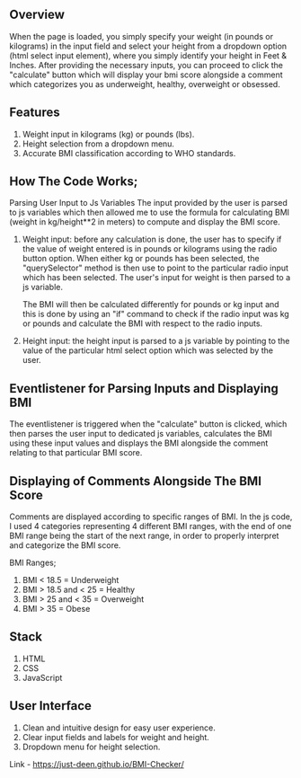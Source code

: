 ## Overview
When the page is loaded, you simply specify your weight (in pounds or kilograms) in the input field and select your height from a dropdown option (html select input element), where you simply identify your height in Feet & Inches. After providing the necessary inputs, you can proceed to click the "calculate" button which will display your bmi score alongside a comment which categorizes you as underweight, healthy, overweight or obsessed. 


## Features
1. Weight input in kilograms (kg) or pounds (lbs).
2. Height selection from a dropdown menu.
3. Accurate BMI classification according to WHO standards.

## How The Code Works;
Parsing User Input to Js Variables 
The input provided by the user is parsed to js variables which then allowed me to use the formula for calculating BMI (weight in kg/height**2 in meters) to compute and display the BMI score.

1. Weight input: before any calculation is done, the user has to specify if the value of weight entered is in pounds or kilograms using the radio button option. When either kg or pounds has been selected, the "querySelector" method is then use to point to the particular radio input which has been selected. 
The user's input for weight is then parsed to a js variable.

    The BMI will then be calculated differently for pounds or kg input and this is done by using an "if" command to check if the radio input was kg or pounds and calculate the BMI with respect to the radio inputs.

2. Height input: the height input is parsed to a js variable by pointing to the value of the particular html select option which was selected by the user. 


## Eventlistener for Parsing Inputs and Displaying BMI
The eventlistener is triggered when the "calculate" button is clicked, which then parses the user input to dedicated js variables, calculates the BMI using these input values and displays the BMI alongside the comment relating to that particular BMI score.


## Displaying of Comments Alongside The BMI Score
Comments are displayed according to specific ranges of BMI. In the js code, I used 4 categories representing 4 different BMI ranges, with the end of one BMI range being the start of the next range, in order to properly interpret and categorize the BMI score. 

BMI Ranges;
1. BMI < 18.5 = Underweight 
2. BMI > 18.5 and < 25 = Healthy 
3. BMI > 25 and < 35 = Overweight 
4. BMI > 35 = Obese 


## Stack
1. HTML 
2. CSS 
3. JavaScript 


## User Interface
1. Clean and intuitive design for easy user experience.
2. Clear input fields and labels for weight and height.
3. Dropdown menu for height selection.

Link - https://just-deen.github.io/BMI-Checker/
